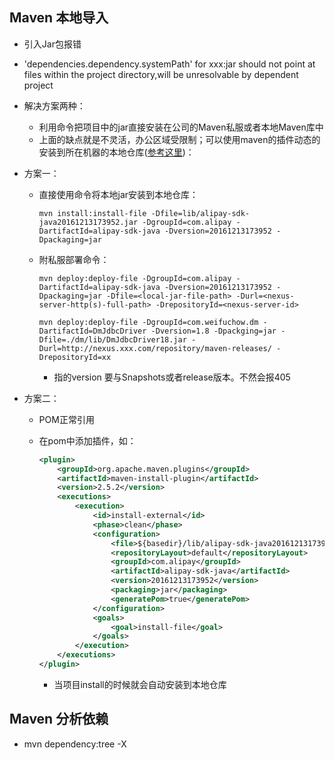 ## Maven 本地导入

- 引入Jar包报错

- 'dependencies.dependency.systemPath' for xxx:jar should not point at files within the project directory,will be unresolvable by dependent project

- 解决方案两种：

  - 利用命令把项目中的jar直接安装在公司的Maven私服或者本地Maven库中
  - 上面的缺点就是不灵活，办公区域受限制；可以使用maven的插件动态的安装到所在机器的本地仓库([参考这里](https://links.jianshu.com/go?to=http%3A%2F%2Fwww.it610.com%2Farticle%2F3548222.htm))：

- 方案一：

  - 直接使用命令将本地jar安装到本地仓库：

    

    ```shell
    mvn install:install-file -Dfile=lib/alipay-sdk-java20161213173952.jar -DgroupId=com.alipay -DartifactId=alipay-sdk-java -Dversion=20161213173952 -Dpackaging=jar
    ```

  - 附私服部署命令：

    ```shell
    mvn deploy:deploy-file -DgroupId=com.alipay -DartifactId=alipay-sdk-java -Dversion=20161213173952 -Dpackaging=jar -Dfile=<local-jar-file-path> -Durl=<nexus-server-http(s)-full-path> -DrepositoryId=<nexus-server-id>
    
    mvn deploy:deploy-file -DgroupId=com.weifuchow.dm -DartifactId=DmJdbcDriver -Dversion=1.8 -Dpackging=jar -Dfile=./dm/lib/DmJdbcDriver18.jar -Durl=http://nexus.xxx.com/repository/maven-releases/ -DrepositoryId=xx
    ```

    - 指的version 要与Snapshots或者release版本。不然会报405

- 方案二：

  - POM正常引用

  - 在pom中添加插件，如：

    

    ```xml
    <plugin>
        <groupId>org.apache.maven.plugins</groupId>
        <artifactId>maven-install-plugin</artifactId>
        <version>2.5.2</version>
        <executions>
            <execution>
                <id>install-external</id>
                <phase>clean</phase>
                <configuration>
                    <file>${basedir}/lib/alipay-sdk-java20161213173952.jar</file>
                    <repositoryLayout>default</repositoryLayout>
                    <groupId>com.alipay</groupId>
                    <artifactId>alipay-sdk-java</artifactId>
                    <version>20161213173952</version>
                    <packaging>jar</packaging>
                    <generatePom>true</generatePom>
                </configuration>
                <goals>
                    <goal>install-file</goal>
                </goals>
            </execution>
        </executions>
    </plugin>
    ```

    - 当项目install的时候就会自动安装到本地仓库





## Maven 分析依赖

- mvn dependency:tree -X